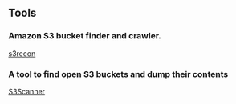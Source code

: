 ## Tools

### Amazon S3 bucket finder and crawler.
[s3recon](https://github.com/clarketm/s3recon)

### A tool to find open S3 buckets and dump their contents 
[S3Scanner](https://github.com/sa7mon/S3Scanner)
